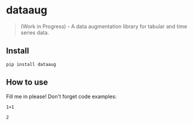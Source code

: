 # dataaug
> (Work in Progress) - A data augmentation library for tabular and time series data.


## Install

`pip install dataaug`

## How to use

Fill me in please! Don't forget code examples:

```
1+1
```




    2



